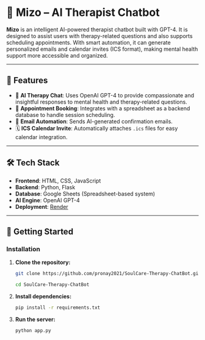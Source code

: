 # 🤖 Mizo – AI Therapist Chatbot

**Mizo** is an intelligent AI-powered therapist chatbot built with GPT-4. It is designed to assist users with therapy-related questions and also supports scheduling appointments. With smart automation, it can generate personalized emails and calendar invites (ICS format), making mental health support more accessible and organized.

---

## 🧠 Features

- 💬 **AI Therapy Chat**: Uses OpenAI GPT-4 to provide compassionate and insightful responses to mental health and therapy-related questions.
- 📅 **Appointment Booking**: Integrates with a spreadsheet as a backend database to handle session scheduling.
- 📧 **Email Automation**: Sends AI-generated confirmation emails.
- 🗓️ **ICS Calendar Invite**: Automatically attaches `.ics` files for easy calendar integration.

---

## 🛠️ Tech Stack

- **Frontend**: HTML, CSS, JavaScript
- **Backend**: Python, Flask
- **Database**: Google Sheets (Spreadsheet-based system)
- **AI Engine**: OpenAI GPT-4
- **Deployment**: [Render](https://render.com)

---

## 🚀 Getting Started
### Installation

1. **Clone the repository:**
   ```bash
   git clone https://github.com/pronay2021/SoulCare-Therapy-ChatBot.git
   
   cd SoulCare-Therapy-ChatBot

2. **Install dependencies:**
   ```bash
   pip install -r requirements.txt
   
2. **Run the server:**
   ```bash
   python app.py
